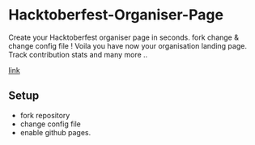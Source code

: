 # Hacktoberfest-Organiser-Page
Create your Hacktoberfest organiser page in seconds. fork change &amp;  change config file !
Voila you have now your organisation landing page. Track contribution stats and many more ..


[link](https://mayukhpankaj.github.io/Hacktoberfest-Organiser-Page/)

## Setup
 - fork repository
 - change config file
 - enable github pages.
 
 

